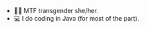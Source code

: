 - 🏳‍🌈 MTF transgender she/her.
- 💻 I do coding in Java (for most of the part).

<!---
gudgas/gudgas is a ✨ special ✨ repository because its `README.md` (this file) appears on your GitHub profile.
You can click the Preview link to take a look at your changes.
--->
